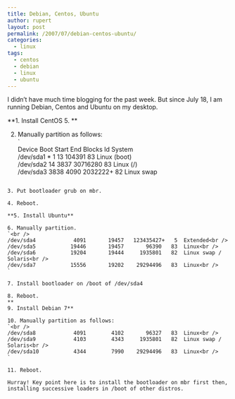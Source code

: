 ```yaml
---
title: Debian, Centos, Ubuntu
author: rupert
layout: post
permalink: /2007/07/debian-centos-ubuntu/
categories:
  - linux
tags:
  - centos
  - debian
  - linux
  - ubuntu
---
```

I didn&#8217;t have much time blogging for the past week. But since July 18, I am running Debian, Centos and Ubuntu on my desktop.

**1. Install CentOS 5. **

2. Manually partition as follows:  
`<br />
Device Boot      Start         End      Blocks   Id  System<br />
/dev/sda1   *           1          13      104391   83  Linux              (boot)<br />
/dev/sda2              14        3837    30716280   83  Linux            (/)<br />
/dev/sda3            3838        4090     2032222+  82  Linux swap<br />
```

3. Put bootloader grub on mbr.

4. Reboot.

**5. Install Ubuntu**

6. Manually partition.  
`<br />
/dev/sda4            4091       19457   123435427+   5  Extended<br />
/dev/sda5           19446       19457       96390   83  Linux<br />
/dev/sda6           19204       19444     1935801   82  Linux swap / Solaris<br />
/dev/sda7           15556       19202    29294496   83  Linux<br />
`

7. Install bootloader on /boot of /dev/sda4

8. Reboot.  
**  
9. Install Debian 7**

10. Manually partition as follows:  
`<br />
/dev/sda8            4091        4102       96327   83  Linux<br />
/dev/sda9            4103        4343     1935801   82  Linux swap / Solaris<br />
/dev/sda10           4344        7990    29294496   83  Linux<br />
`

11. Reboot.

Hurray! Key point here is to install the bootloader on mbr first then, installing successive loaders in /boot of other distros.